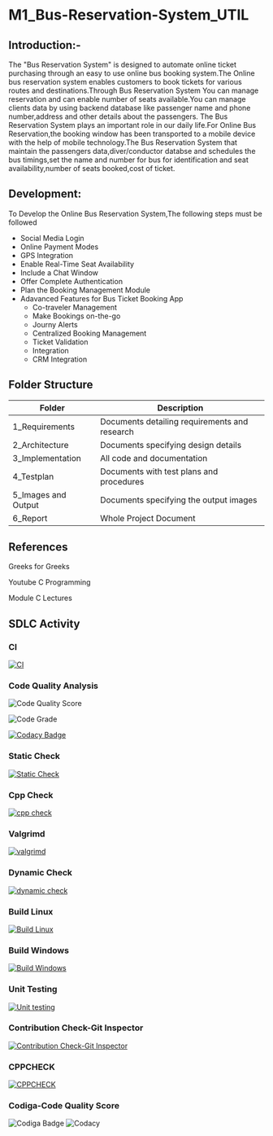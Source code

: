 # M1_Bus-Reservation-System_UTIL
## Introduction:-
The "Bus Reservation System" is designed to automate online ticket purchasing through an easy to use online bus booking system.The Online bus reservation system enables customers to book tickets for various routes and destinations.Through Bus Reservation System You can manage reservation and can enable number of seats available.You can manage clients data by using backend database like passenger name and phone number,address and other details about the passengers.
     The Bus Reservation System plays an important role in our daily life.For Online Bus Reservation,the booking window has been transported to a mobile device with the help of mobile technology.The Bus Reservation System that maintain the passengers data,diver/conductor databse and schedules the bus timings,set the name and number for bus for identification and seat availability,number of seats booked,cost of ticket.
 ## Development:
 To Develop the Online Bus Reservation System,The following steps must be followed
 * Social Media Login
 * Online Payment Modes
 * GPS Integration
 * Enable Real-Time Seat Availability
 * Include a Chat Window
 * Offer Complete Authentication
 * Plan the Booking Management Module
 * Adavanced Features for Bus Ticket Booking App
      * Co-traveler Management
      * Make Bookings on-the-go
      * Journy Alerts
      * Centralized Booking Management
      * Ticket Validation
      * Integration
      * CRM Integration
  ## Folder Structure
  |Folder      |Description     |
  |------------|----------------|            
  |1_Requirements|Documents detailing requirements and research|
  |2_Architecture|Documents specifying design details|
  |3_Implementation|All code and documentation|
  |4_Testplan|Documents with test plans and procedures|
  |5_Images and Output|Documents specifying the output images|
  |6_Report  |Whole Project Document|
## References
Greeks for Greeks

Youtube C Programming

Module C Lectures

## SDLC Activity
### CI
[![CI](https://github.com/JinkalaAnitha/M1_Bus-Reservation-System_UTIL/actions/workflows/main.yml/badge.svg)](https://github.com/JinkalaAnitha/M1_Bus-Reservation-System_UTIL/actions/workflows/main.yml)
### Code Quality Analysis
![Code Quality Score](https://api.codiga.io/project/32114/score/svg)

![Code Grade](https://api.codiga.io/project/32114/status/svg)

[![Codacy Badge](https://app.codacy.com/project/badge/Grade/320c915dc80945df9f1bad18c2300a4e)](https://www.codacy.com/gh/JinkalaAnitha/M1_Bus-Reservation-System_UTIL/dashboard?utm_source=github.com&amp;utm_medium=referral&amp;utm_content=JinkalaAnitha/M1_Bus-Reservation-System_UTIL&amp;utm_campaign=Badge_Grade)
### Static Check
[![Static Check](https://github.com/JinkalaAnitha/M1_Bus-Reservation-System_UTIL/actions/workflows/Static%20Check.yml/badge.svg)](https://github.com/JinkalaAnitha/M1_Bus-Reservation-System_UTIL/actions/workflows/Static%20Check.yml)
### Cpp Check
[![cpp check](https://github.com/JinkalaAnitha/M1_Bus-Reservation-System_UTIL/actions/workflows/cpp%20check.yml/badge.svg)](https://github.com/JinkalaAnitha/M1_Bus-Reservation-System_UTIL/actions/workflows/cpp%20check.yml)
### Valgrimd
[![valgrimd](https://github.com/JinkalaAnitha/M1_Bus-Reservation-System_UTIL/actions/workflows/valgrimd.yml/badge.svg)](https://github.com/JinkalaAnitha/M1_Bus-Reservation-System_UTIL/actions/workflows/valgrimd.yml)
### Dynamic Check
[![dynamic check](https://github.com/JinkalaAnitha/M1_Bus-Reservation-System_UTIL/actions/workflows/dynamic%20check.yml/badge.svg)](https://github.com/JinkalaAnitha/M1_Bus-Reservation-System_UTIL/actions/workflows/dynamic%20check.yml)
### Build Linux
[![Build Linux](https://github.com/JinkalaAnitha/M1_Bus-Reservation-System_UTIL/actions/workflows/Build%20Linux.yml/badge.svg)](https://github.com/JinkalaAnitha/M1_Bus-Reservation-System_UTIL/actions/workflows/Build%20Linux.yml)
### Build Windows
[![Build Windows](https://github.com/JinkalaAnitha/M1_Bus-Reservation-System_UTIL/actions/workflows/Build%20Windows.yml/badge.svg)](https://github.com/JinkalaAnitha/M1_Bus-Reservation-System_UTIL/actions/workflows/Build%20Windows.yml)
### Unit Testing
[![Unit testing](https://github.com/JinkalaAnitha/M1_Bus-Reservation-System_UTIL/actions/workflows/Unit%20testing.yml/badge.svg)](https://github.com/JinkalaAnitha/M1_Bus-Reservation-System_UTIL/actions/workflows/Unit%20testing.yml)
### Contribution Check-Git Inspector
[![Contribution Check-Git Inspector](https://github.com/JinkalaAnitha/M1_Bus-Reservation-System_UTIL/actions/workflows/Contribution%20Check-Git%20Inspector.yml/badge.svg)](https://github.com/JinkalaAnitha/M1_Bus-Reservation-System_UTIL/actions/workflows/Contribution%20Check-Git%20Inspector.yml)
### CPPCHECK
[![CPPCHECK](https://github.com/JinkalaAnitha/M1_Bus-Reservation-System_UTIL/actions/workflows/CPPCHECK.yml/badge.svg)](https://github.com/JinkalaAnitha/M1_Bus-Reservation-System_UTIL/actions/workflows/CPPCHECK.yml)
### Codiga-Code Quality Score
![Codiga Badge](https://app.codiga.io/public/user/github/JinkalaAnitha)
    ![Codacy](https://user-images.githubusercontent.com/101356849/160283983-8df57d6f-5a44-4fc6-b296-d751486815cc.jpg)
